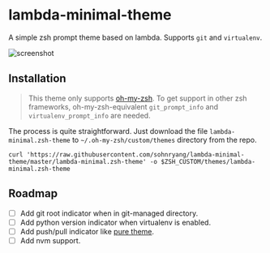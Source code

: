 # lambda-minimal-theme
A simple zsh prompt theme based on lambda. Supports `git` and `virtualenv`.

![screenshot](https://rawcdn.githack.com/sohnryang/lambda-minimal-theme/ec441881d3c355c4d377edd4a08e59cf89924221/screenshot.png)

## Installation
> This theme only supports [oh-my-zsh](https://ohmyz.sh/). To get support in other zsh frameworks, oh-my-zsh-equivalent `git_prompt_info` and `virtualenv_prompt_info` are needed.

The process is quite straightforward. Just download the file `lambda-minimal.zsh-theme` to `~/.oh-my-zsh/custom/themes` directory from the repo.

```
curl 'https://raw.githubusercontent.com/sohnryang/lambda-minimal-theme/master/lambda-minimal.zsh-theme' -o $ZSH_CUSTOM/themes/lambda-minimal.zsh-theme
```

## Roadmap
- [ ] Add git root indicator when in git-managed directory.
- [ ] Add python version indicator when virtualenv is enabled.
- [ ] Add push/pull indicator like [pure theme](https://github.com/sindresorhus/pure).
- [ ] Add nvm support.
